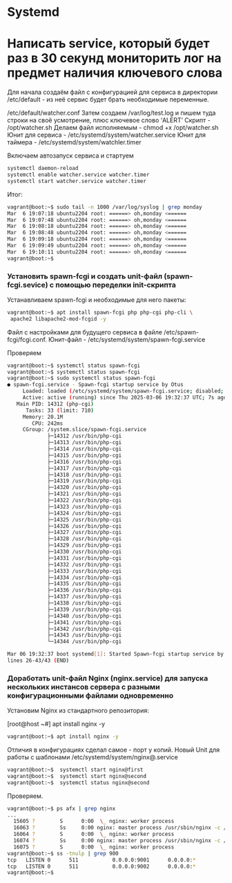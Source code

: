 # Systemd

# Написать service, который будет раз в 30 секунд мониторить лог на предмет наличия ключевого слова
Для начала создаём файл с конфигурацией для сервиса в директории /etc/default - из неё сервис будет брать необходимые переменные.

/etc/default/watcher.conf
Затем создаем /var/log/test.log и пишем туда строки на своё усмотрение,
плюс ключевое слово ‘ALERT’
Скрипт - /opt/watcher.sh
Делаем файл исполняемым - chmod +x /opt/watcher.sh
Юнит для сервиса - /etc/systemd/system/watcher.service
Юнит для таймера - /etc/systemd/system/watchler.timer

Включаем автозапуск сервиса и стартуем

```bash
systemctl daemon-reload
systemctl enable watcher.service watcher.timer
systemctl start watcher.service watcher.timer
```
Итог:

```bash
vagrant@boot:~$ sudo tail -n 1000 /var/log/syslog | grep monday
Mar  6 19:07:18 ubuntu2204 root: ======> oh,monday <======
Mar  6 19:07:48 ubuntu2204 root: ======> oh,monday <======
Mar  6 19:08:18 ubuntu2204 root: ======> oh,monday <======
Mar  6 19:08:48 ubuntu2204 root: ======> oh,monday <======
Mar  6 19:09:18 ubuntu2204 root: ======> oh,monday <======
Mar  6 19:09:49 ubuntu2204 root: ======> oh,monday <======
Mar  6 19:10:11 ubuntu2204 root: ======> oh,monday <======
vagrant@boot:~$ 
```

### Установить spawn-fcgi и создать unit-файл (spawn-fcgi.sevice) с помощью переделки init-скрипта

Устанавливаем spawn-fcgi и необходимые для него пакеты:
```bash
vagrant@boot:~$ apt install spawn-fcgi php php-cgi php-cli \
 apache2 libapache2-mod-fcgid -y
```
Файл с настройками для будущего сервиса в файле /etc/spawn-fcgi/fcgi.conf.
Юнит-файл - /etc/systemd/system/spawn-fcgi.service

Проверяем

```bash
vagrant@boot:~$ systemctl status spawn-fcgi
vagrant@boot:~$ systemctl status spawn-fcgi
vagrant@boot:~$ sudo systemctl status spawn-fcgi
● spawn-fcgi.service - Spawn-fcgi startup service by Otus
     Loaded: loaded (/etc/systemd/system/spawn-fcgi.service; disabled; vendor preset: enabled)
     Active: active (running) since Thu 2025-03-06 19:32:37 UTC; 7s ago
   Main PID: 14312 (php-cgi)
      Tasks: 33 (limit: 710)
     Memory: 20.1M
        CPU: 242ms
     CGroup: /system.slice/spawn-fcgi.service
             ├─14312 /usr/bin/php-cgi
             ├─14313 /usr/bin/php-cgi
             ├─14314 /usr/bin/php-cgi
             ├─14315 /usr/bin/php-cgi
             ├─14316 /usr/bin/php-cgi
             ├─14317 /usr/bin/php-cgi
             ├─14318 /usr/bin/php-cgi
             ├─14319 /usr/bin/php-cgi
             ├─14320 /usr/bin/php-cgi
             ├─14321 /usr/bin/php-cgi
             ├─14322 /usr/bin/php-cgi
             ├─14323 /usr/bin/php-cgi
             ├─14324 /usr/bin/php-cgi
             ├─14325 /usr/bin/php-cgi
             ├─14326 /usr/bin/php-cgi
             ├─14327 /usr/bin/php-cgi
             ├─14328 /usr/bin/php-cgi
             ├─14329 /usr/bin/php-cgi
             ├─14330 /usr/bin/php-cgi
             ├─14331 /usr/bin/php-cgi
             ├─14332 /usr/bin/php-cgi
             ├─14333 /usr/bin/php-cgi
             ├─14334 /usr/bin/php-cgi
             ├─14335 /usr/bin/php-cgi
             ├─14336 /usr/bin/php-cgi
             ├─14337 /usr/bin/php-cgi
             ├─14338 /usr/bin/php-cgi
             ├─14339 /usr/bin/php-cgi
             ├─14340 /usr/bin/php-cgi
             ├─14341 /usr/bin/php-cgi
             ├─14342 /usr/bin/php-cgi
             ├─14343 /usr/bin/php-cgi
             └─14344 /usr/bin/php-cgi

Mar 06 19:32:37 boot systemd[1]: Started Spawn-fcgi startup service by Otus.
lines 26-43/43 (END)


```

### Доработать unit-файл Nginx (nginx.service) для запуска нескольких инстансов сервера с разными конфигурационными файлами одновременно

Установим Nginx из стандартного репозитория:

[root@host ~#] apt install nginx -y

```bash
vagrant@boot:~$ apt install nginx -y
```

Отличия в конфигурациях сделал самое - порт у копий.
Новый Unit для работы с шаблонами /etc/systemd/system/nginx@.service
```bash
vagrant@boot:~$  systemctl start nginx@first
vagrant@boot:~$  systemctl start nginx@second
vagrant@boot:~$  systemctl status nginx@second
```
Проверяем.

```bash
vagrant@boot:~$ ps afx | grep nginx
...
  15605 ?        S      0:00  \_ nginx: worker process
  16063 ?        Ss     0:00 nginx: master process /usr/sbin/nginx -c /etc/nginx/nginx-first.conf -g daemon on; master_process on;
  16064 ?        S      0:00  \_ nginx: worker process
  16074 ?        Ss     0:00 nginx: master process /usr/sbin/nginx -c /etc/nginx/nginx-second.conf -g daemon on; master_process on;
  16075 ?        S      0:00  \_ nginx: worker process
vagrant@boot:~$ ss -tnulp | grep 900
tcp   LISTEN 0      511           0.0.0.0:9001      0.0.0.0:*          
tcp   LISTEN 0      511           0.0.0.0:9002      0.0.0.0:*          
vagrant@boot:~$ 


```

